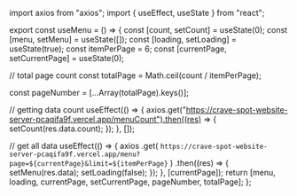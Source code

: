 import axios from "axios";
import { useEffect, useState } from "react";

export const useMenu = () => {
const [count, setCount] = useState(0);
const [menu, setMenu] = useState([]);
const [loading, setLoading] = useState(true);
const itemPerPage = 6;
const [currentPage, setCurrentPage] = useState(0);

// total page count
const totalPage = Math.ceil(count / itemPerPage);

const pageNumber = [...Array(totalPage).keys()];

// getting data count
useEffect(() => {
axios.get("https://crave-spot-website-server-pcaqifa9f.vercel.app/menuCount").then((res) => {
setCount(res.data.count);
});
}, []);

// get all data
useEffect(() => {
axios
.get(
`https://crave-spot-website-server-pcaqifa9f.vercel.app/menu?page=${currentPage}&limit=${itemPerPage}`
)
.then((res) => {
setMenu(res.data);
setLoading(false);
});
}, [currentPage]);
return [menu, loading, currentPage, setCurrentPage, pageNumber, totalPage];
};
